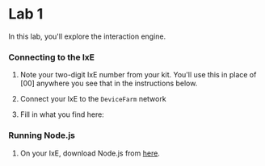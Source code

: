 # Lab 1

In this lab, you'll explore the interaction engine.

### Connecting to the IxE

1. Note your two-digit IxE number from your kit. You'll use this in place of [00] anywhere you see that in the instructions below.

2. Connect your IxE to the `DeviceFarm` network

3. Fill in what you find here:


### Running Node.js

1. On your IxE, download Node.js from [here](http://nodejs.org).
